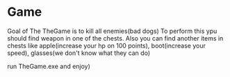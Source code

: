 # Game

Goal of The TheGame is to kill all enemies(bad dogs)
To perform this ypu should find weapon in one of the chests. Also you can find another items in chests like apple(increase your hp on 100 points), boot(increase your speed), glasses(we don't know what they can do)


run TheGame.exe and enjoy)
